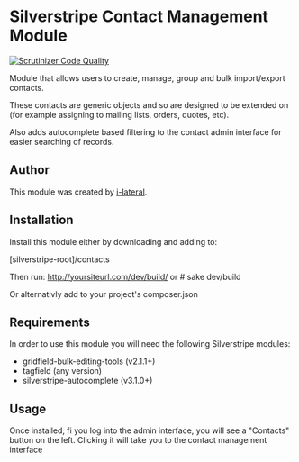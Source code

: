 Silverstripe Contact Management Module
======================================

[![Scrutinizer Code Quality](https://scrutinizer-ci.com/g/silvercommerce/contact-admin/badges/quality-score.png?b=1.0)](https://scrutinizer-ci.com/g/silvercommerce/contact-admin/?branch=1.0)

Module that allows users to create, manage, group and bulk import/export
contacts.

These contacts are generic objects and so are designed to be extended on
(for example assigning to mailing lists, orders, quotes, etc).

Also adds autocomplete based filtering to the contact admin interface for easier
searching of records.

## Author
This module was created by [i-lateral](http://www.i-lateral.com).

## Installation
Install this module either by downloading and adding to:

[silverstripe-root]/contacts

Then run: http://yoursiteurl.com/dev/build/ or # sake dev/build

Or alternativly add to your project's composer.json

## Requirements
In order to use this module you will need the following Silverstripe
modules:

* gridfield-bulk-editing-tools (v2.1.1+)
* tagfield (any version)
* silverstripe-autocomplete (v3.1.0+)

## Usage
Once installed, fi you log into the admin interface, you will see a
"Contacts" button on the left. Clicking it will take you to the contact
management interface
